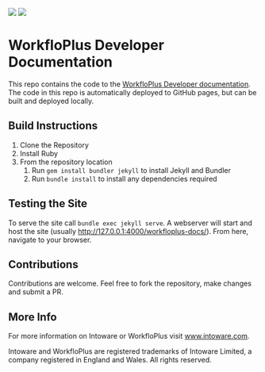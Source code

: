 ![](https://img.shields.io/github/license/intoware/workfloplus-docs) ![](https://img.shields.io/github/deployments/intoware/workfloplus-docs/github-pages)

# WorkfloPlus Developer Documentation

This repo contains the code to the [WorkfloPlus Developer documentation](https://intoware.github.io/workfloplus-docs). The code in this repo is automatically deployed to GitHub pages, but can be built and deployed locally.

## Build Instructions

1. Clone the Repository
1. Install Ruby
1. From the repository location
    1. Run `gem install bundler jekyll` to install Jekyll and Bundler
    1. Run `bundle install` to install any dependencies required

## Testing the Site

To serve the site call `bundle exec jekyll serve`. A webserver will start and host the site (usually http://127.0.0.1:4000/workfloplus-docs/). From here, navigate to your browser.

## Contributions

Contributions are welcome. Feel free to fork the repository, make changes and submit a PR.

## More Info

For more information on Intoware or WorkfloPlus visit www.intoware.com.

Intoware and WorkfloPlus are registered trademarks of Intoware Limited, a company registered in England and Wales. All rights reserved.